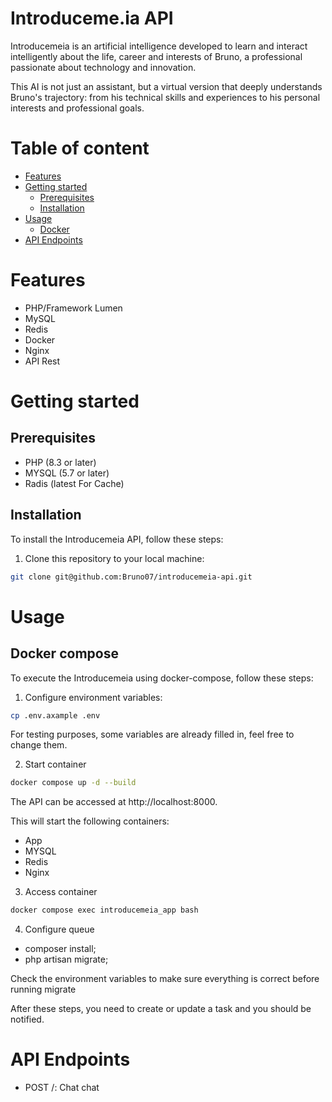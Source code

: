 # Introduceme.ia API
Introducemeia is an artificial intelligence developed to learn and interact intelligently about the life, career and interests of Bruno, a professional passionate about technology and innovation.

This AI is not just an assistant, but a virtual version that deeply understands Bruno's trajectory: from his technical skills and experiences to his personal interests and professional goals.


# Table of content
* [Features](#features)
* [Getting started](#getting-started)
    * [Prerequisites](#prerequisites)
    * [Installation](#installation)
* [Usage](#usage)
    * [Docker](#docker)
* [API Endpoints](#api-endpoints)

# Features
* PHP/Framework Lumen
* MySQL
* Redis
* Docker
* Nginx
* API Rest

# Getting started

## Prerequisites
* PHP (8.3 or later)
* MYSQL (5.7 or later)
* Radis (latest For Cache)

## Installation
To install the Introducemeia API, follow these steps:

1. Clone this repository to your local machine:
```bash
git clone git@github.com:Bruno07/introducemeia-api.git
```
# Usage

## Docker compose
To execute the Introducemeia using docker-compose, follow these steps:

1. Configure environment variables:

```bash
cp .env.axample .env
```


For testing purposes, some variables are already filled in, feel free to change them.


2. Start container 
```bash
docker compose up -d --build
```

The API can be accessed at http://localhost:8000.


This will start the following containers:
* App
* MYSQL
* Redis
* Nginx

3. Access container
```bash
docker compose exec introducemeia_app bash
```

4. Configure queue

* composer install;
* php artisan migrate;

Check the environment variables to make sure everything is correct before running migrate


After these steps, you need to create or update a task and you should be notified.

# API Endpoints
* POST /: Chat chat